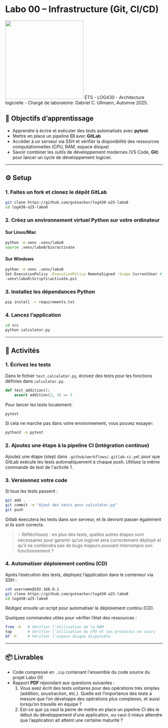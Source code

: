 # Labo 00 – Infrastructure (Git, CI/CD)
<img src="https://upload.wikimedia.org/wikipedia/commons/2/2a/Ets_quebec_logo.png" width="250">    
ÉTS - LOG430 - Architecture logicielle - Chargé de laboratoire: Gabriel C. Ullmann, Automne 2025.    

## 🎯 Objectifs d’apprentissage
- Apprendre à écrire et exécuter des tests automatisés avec **pytest**.
- Mettre en place un pipeline **CI** avec **GitLab** 
- Accéder à un serveur via SSH et vérifier la disponibilité des ressources computationnelles (CPU, RAM, espace disque)
- Savoir combiner les outils de développement modernes (VS Code, **Git**) pour lancer un cycle de développement logiciel.

---

## ⚙️ Setup

### 1. Faites un fork et clonez le dépôt GitLab

```bash
git clone https://github.com/guteacher/log430-a25-labo0
cd log430-a25-labo0
```

### 2. Créez un environnement virtuel Python sur votre ordinateur

#### Sur Linux/Mac
```bash
python -m venv .venv/labo0
source .venv/labo0/bin/activate
```

#### Sur Windows
```bash
python -m venv .venv/labo0
Set-ExecutionPolicy -ExecutionPolicy RemoteSigned -Scope CurrentUser # Si nécessaire
.venv\labo0\Scripts\activate.ps1
```

### 3. Installez les dépendances Python

```bash
pip install -r requirements.txt
```

### 4. Lancez l’application

```bash
cd src
python calculator.py
```

---

## 🧪 Activités

### 1. Écrivez les tests

Dans le fichier `test_calculator.py`, écrivez des tests pour les fonctions définies dans `calculator.py`.

```python
def test_addition():
    assert addition(2, 3) == 5
```
Pour lancer les tests localement:

```bash
pytest
```

Si cela ne marche pas dans votre environnement, vous pouvez essayer:
```bash
python3 -m pytest
```

### 2. Ajoutez une étape à la pipeline CI (intégration continue)

Ajoutez une étape (step) dans `.github/workflows/.gitlab-ci.yml` pour que GitLab exécute les tests automatiquement à chaque push. Utilisez la même commande de test de l'activité 1.

### 3. Versionnez votre code

Si tous les tests passent :

```bash
git add .
git commit -m "Ajout des tests pour calculator.py"
git push
```

Gitlab éxecutera les tests dans son serveur, et ils devront passer également si ils sont corrects.

> 💡 Réfléchissez : en plus des tests, quelles autres étapes sont nécessaires pour garantir qu’un logiciel sera correctement déployé et qu’il ne contiendra pas de bugs majeurs pouvant interrompre son fonctionnement ?

### 4. Automatiser déploiement continu (CD)
Après l’exécution des tests, déployez l’application dans le conteneur via SSH :

```bash
ssh username@192.168.0.1
git clone https://github.com/guteacher/log430-a25-labo0
cd log430-a25-labo0
```

Rédigez ensuite un script pour automatiser le déploiement continu (CD).

Quelques commandes utiles pour vérifier l’état des ressources :
```bash
free -h   # Vérifier l’utilisation de la RAM
top       # Vérifier l’utilisation du CPU et les processus en cours
df -h     # Vérifier l’espace disque disponible
```

---

## 📦 Livrables

- Code compressé en `.zip` contenant l'ensemble du code source du projet Labo 00
- Rapport **PDF** répondant aux questions suivantes :
  1. Vous avez écrit des tests unitaires pour des opérations très simples (addition, soustraction, etc.). Quelle est l’importance des tests à mesure que l’on développe des opérations plus complexes, et aussi lorsqu’on travaille en équipe ?
  2. Est-ce que ça vaut la peine de mettre en place un pipeline CI dès le début du développement d’une application, ou vaut-il mieux attendre que l’application ait atteint une certaine maturité ?